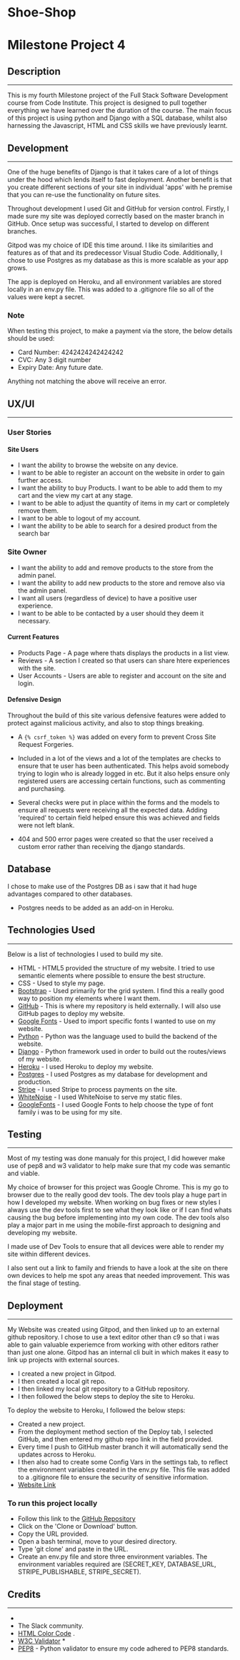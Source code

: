 # Shoe-Shop


# Milestone Project 4
## Description
---
This is my fourth Milestone project of the Full Stack Software Development course from Code Institute.
This project is designed to pull together everything we have learned over the duration of the course. 
The main focus of this project is using python and Django with a SQL database, whilst also harnessing the 
Javascript, HTML and CSS skills we have previously learnt.

## Development
---
One of the huge benefits of 
Django is that it takes care of a lot of things under the hood which lends itself to fast deployment. Another benefit is 
that you create different sections of your site in individual 'apps' with he premise that you can re-use the 
functionality on future sites.

Throughout development I used Git and GitHub for version control. Firstly, I made sure my site was deployed correctly 
based on the master branch in GitHub. Once setup was successful, I started to develop on different branches. 

Gitpod was my choice of IDE this time around. I like its similarities and features as of that and its predecessor Visual Studio Code.
Additionally, I chose to use Postgres as my database as this is more scalable as your app grows.

The app is deployed on Heroku, and all environment variables are stored locally in an env.py file. This was added to 
a .gitignore file so all of the values were kept a secret.

### Note
When testing this project, to make a payment via the store, the below details should be used:
* Card Number: 4242424242424242
* CVC: Any 3 digit number
* Expiry Date: Any future date.

Anything not matching the above will receive an error.

## UX/UI
---
### User Stories
#### Site Users
* I want the ability to browse the website on any device.
* I want to be able to register an account on the website in order to gain further access.
* I want the ability to buy Products. I want to be able to add them to my cart and the view my cart at any stage.
* I want to be able to adjust the quantity of items in my cart or completely remove them.
* I want to be able to logout of my account.
* I want the ability to be able to search for a desired product from the search bar

### Site Owner
* I want the ability to add and remove products to the store from the admin panel.
* I want the ability to add new products to the store and remove also via the admin panel.
* I want all users (regardless of device) to have a positive user experience.
* I want to be able to be contacted by a user should they deem it necessary.

#### Current Features
* Products Page - A page where thats displays the products in a list view.
* Reviews - A section I created so that users can share htere experiences with the site.
* User Accounts - Users are able to register and account on the site and login.

#### Defensive Design
Throughout the build of this site various defensive features were added to protect against malicious activity, and 
also to stop things breaking.

* A `{% csrf_token %}` was added on every form to prevent Cross Site Request Forgeries.

* Included in a lot of the views and a lot of the templates are checks to ensure that te user has been 
authenticated. This helps avoid somebody trying to login who is already logged in etc. But it also helps ensure 
only registered users are accessing certain functions, such as commenting and purchasing.

* Several checks were put in place within the forms and the models to ensure all requests were receiving all 
the expected data. Adding 'required' to certain field helped ensure this was achieved and fields were not left blank.


* 404 and 500 error pages were created so that the user received a custom error rather than receiving the 
django standards.

## Database
I chose to make use of the Postgres DB as i saw that it had huge advantages compared to other databases.

- Postgres needs to be added as an add-on in Heroku.

## Technologies Used
---
Below is a list of technologies I used to build my site.
* HTML - HTML5 provided the structure of my website. I tried to use semantic elements where possible to ensure the best structure.
* CSS - Used to style my page.
* [Bootstrap](https://getbootstrap.com/) - Used primarily for the grid system. I find this a really good way to position my elements where I want them.
* [GitHub](https://github.com/) - This is where my repository is held externally. I will also use GitHub pages to deploy my website.
* [Google Fonts](https://fonts.google.com/) - Used to import specific fonts I wanted to use on my website.
* [Python](https://www.python.org/) - Python was the language used to build the backend of the website.
* [Django](https://www.djangoproject.com/) - Python framework used in order to build out the routes/views of my website.
* [Heroku](https://id.heroku.com/login) - I used Heroku to deploy my website.
* [Postgres](https://www.postgresql.org/) - I used Postgres as my database for development and production.
* [Stripe](https://stripe.com/gb) - I used Stripe to process payments on the site.
* [WhiteNoise](http://whitenoise.evans.io/en/stable/django.html) - I used WhiteNoise to serve my static files.
* [GoogleFonts](https://fonts.google.com/) - I used Google Fonts to help choose the type of font family i was to be using for my site.

## Testing
---
Most of my testing was done manualy for this project, I did however make use of pep8 and w3 validator to help make sure that my code was semantic and viable.

My choice of browser for this project was Google Chrome. This is my go to browser due to the really good dev tools.
The dev tools play a huge part in how I developed my website. When working on bug fixes or new styles I always use the dev tools 
first to see what they look like or if I can find whats causing the bug before implementing into my own code. The dev tools 
also play a major part in me using the mobile-first approach to designing and developing my website.

I made use of Dev Tools to ensure that all devices were able to render my site within different devices.

I also sent out a link to family and friends to have a look at the site on there own devices to help me spot any areas that needed improvement. This was the final stage of testing.

## Deployment
---
My Website was created using Gitpod, and then linked up to an external github repository. I chose to use a text editor other than c9 so that i was able to gain valuable experiemce from working with other editors rather than just one alone.
Gitpod has an internal cli buit in which makes it easy to link up projects with external sources.

* I created a new project in Gitpod.
* I then created a local git repo.
* I then linked my local git repository to a GitHub repository.
* I then followed the below steps to deploy the site to Heroku.

To deploy the website to Heroku, I followed the below steps:
* Created a new project.
* From the deployment method section of the Deploy tab, I selected GitHub, and then entered my github repo link in the 
field provided.
* Every time I push to GitHub master branch it will automatically send the updates across to Heroku.
* I then also had to create some Config Vars in the settings tab, to reflect the environment variables created 
in the env.py file. This file was added to a .gitignore file to ensure the security of sensitive information.
* [Website Link](https://final-ms-project-shoeshop.herokuapp.com/)

### To run this project locally

* Follow this link to the [GitHub Repository](https://github.com/mattyturn95/Shoe-Shop)
* Click on the 'Clone or Download' button.
* Copy the URL provided.
* Open a bash terminal, move to your desired directory.
* Type 'git clone' and paste in the URL.
* Create an env.py file and store three environment variables. The environment variables required are (SECRET_KEY, DATABASE_URL, 
STRIPE_PUBLISHABLE, STRIPE_SECRET).

## Credits
---
* 
* The Slack community.
* [HTML Color Code](https://htmlcolorcodes.com/) .
* [W3C Validator](https://validator.w3.org/#validate_by_input) * 
* [PEP8](http://pep8online.com/) - Python validator to ensure my code adhered to PEP8 standards.



